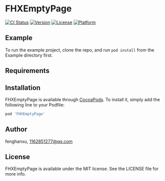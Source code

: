 # FHXEmptyPage

[![CI Status](https://img.shields.io/travis/fenghanxu/FHXEmptyPage.svg?style=flat)](https://travis-ci.org/fenghanxu/FHXEmptyPage)
[![Version](https://img.shields.io/cocoapods/v/FHXEmptyPage.svg?style=flat)](https://cocoapods.org/pods/FHXEmptyPage)
[![License](https://img.shields.io/cocoapods/l/FHXEmptyPage.svg?style=flat)](https://cocoapods.org/pods/FHXEmptyPage)
[![Platform](https://img.shields.io/cocoapods/p/FHXEmptyPage.svg?style=flat)](https://cocoapods.org/pods/FHXEmptyPage)

## Example

To run the example project, clone the repo, and run `pod install` from the Example directory first.

## Requirements

## Installation

FHXEmptyPage is available through [CocoaPods](https://cocoapods.org). To install
it, simply add the following line to your Podfile:

```ruby
pod 'FHXEmptyPage'
```

## Author

fenghanxu, 1162851277@qq.com

## License

FHXEmptyPage is available under the MIT license. See the LICENSE file for more info.

